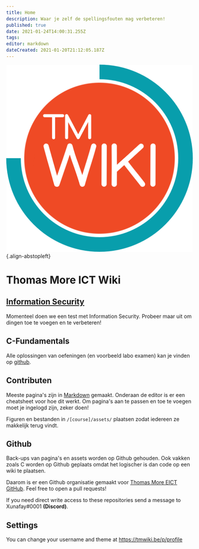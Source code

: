 ```yaml
---
title: Home
description: Waar je zelf de spellingsfouten mag verbeteren!
published: true
date: 2021-01-24T14:00:31.255Z
tags: 
editor: markdown
dateCreated: 2021-01-20T21:12:05.187Z
---
```


![tmwiki_v1_noback.png](/tmwiki_v1_noback.png){.align-abstopleft}

# Thomas More ICT Wiki

## [Information Security](/Information_Security)
Momenteel doen we een test met Information Security.
Probeer maar uit om dingen toe te voegen en te verbeteren!

## C-Fundamentals
Alle oplossingen van oefeningen (en voorbeeld labo examen) kan je vinden op [github](https://github.com/tm-eict/C-Fundamentals).

## Contributen

Meeste pagina's zijn in [Markdown](https://docs.requarks.io/en/editors/markdown) gemaakt. Onderaan de editor is er een cheatsheet voor hoe dit werkt.
Om pagina's aan te passen en toe te voegen moet je ingelogd zijn, zeker doen!

Figuren en bestanden in `/[course]/assets/` plaatsen zodat iedereen ze makkelijk terug vindt.

## Github
Back-ups van pagina's en assets worden op Github gehouden.
Ook vakken zoals C worden op Github geplaats omdat het logischer is dan code op een wiki te plaatsen.

Daarom is er een Github organisatie gemaakt voor
[Thomas More EICT GitHub](https://github.com/tm-eict).
Feel free to open a pull requests!

If you need direct write access to these repositories send a message to  Xunafay#0001 **(Discord)**.

## Settings
You can change your username and theme at https://tmwiki.be/p/profile